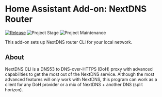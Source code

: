 # Home Assistant Add-on: NextDNS Router

[![Release][release-shield]][release] ![Project Stage][project-stage-shield] ![Project Maintenance][maintenance-shield]

This add-on sets up NextDNS router CLI for your local network.

## About

NextDNS CLI is a DNS53 to DNS-over-HTTPS (DoH) proxy with advanced capabilities
to get the most out of the NextDNS service. Although the most advanced features
will only work with NextDNS, this program can work as a client for any DoH
provider or a mix of NextDNS + another DNS (split horizon).


[maintenance-shield]: https://img.shields.io/maintenance/yes/2022.svg
[project-stage-shield]: https://img.shields.io/badge/project%20stage-production%20ready-brightgreen.svg
[release-shield]: https://img.shields.io/badge/version-v0.1.0-blue.svg
[release]: https://github.com/elcajon-tech/addon-nextdns/tree/v0.1.0